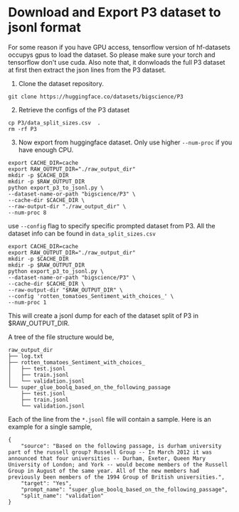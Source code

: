 # Download and Export P3 dataset to jsonl format

For some reason if you have GPU access, tensorflow version of hf-datasets occupys gpus to load the dataset. So please make sure your torch and tensorflow don't use cuda. Also note that, it donwloads the full P3 dataset at first then extract the json lines from the P3 dataset.

1. Clone the dataset repository.

```
git clone https://huggingface.co/datasets/bigscience/P3
```

2. Retrieve the configs of the P3 dataset 

```
cp P3/data_split_sizes.csv  .
rm -rf P3
```

3. Now export from huggingface dataset. Only use higher `--num-proc` if you have enough CPU.

```
export CACHE_DIR=cache
export RAW_OUTPUT_DIR="./raw_output_dir"
mkdir -p $CACHE_DIR
mkdir -p $RAW_OUTPUT_DIR
python export_p3_to_jsonl.py \
--dataset-name-or-path "bigscience/P3" \
--cache-dir $CACHE_DIR \
--raw-output-dir "./raw_output_dir" \
--num-proc 8
```

use `--config` flag to specify specific prompted dataset from P3. All the dataset info can be found in `data_split_sizes.csv` 

```
export CACHE_DIR=cache
export RAW_OUTPUT_DIR="./raw_output_dir"
mkdir -p $CACHE_DIR
mkdir -p $RAW_OUTPUT_DIR
python export_p3_to_jsonl.py \
--dataset-name-or-path "bigscience/P3" \
--cache-dir $CACHE_DIR \
--raw-output-dir "$RAW_OUTPUT_DIR" \
--config 'rotten_tomatoes_Sentiment_with_choices_' \
--num-proc 1
```

This will create a jsonl dump for each of the dataset split of P3 in $RAW_OUTPUT_DIR. 

A tree of the file structure would be,

```
raw_output_dir
├── log.txt
├── rotten_tomatoes_Sentiment_with_choices_
│   ├── test.jsonl
│   ├── train.jsonl
│   └── validation.jsonl
└── super_glue_boolq_based_on_the_following_passage
    ├── test.jsonl
    ├── train.jsonl
    └── validation.jsonl
```

Each of the line from the `*.jsonl` file will contain a sample. Here is an example for a single sample, 

```
{
    "source": "Based on the following passage, is durham university part of the russell group? Russell Group -- In March 2012 it was announced that four universities -- Durham, Exeter, Queen Mary University of London; and York -- would become members of the Russell Group in August of the same year. All of the new members had previously been members of the 1994 Group of British universities.", 
    "target": "Yes", 
    "prompt_name": "super_glue_boolq_based_on_the_following_passage", 
    "split_name": "validation"
}
```
